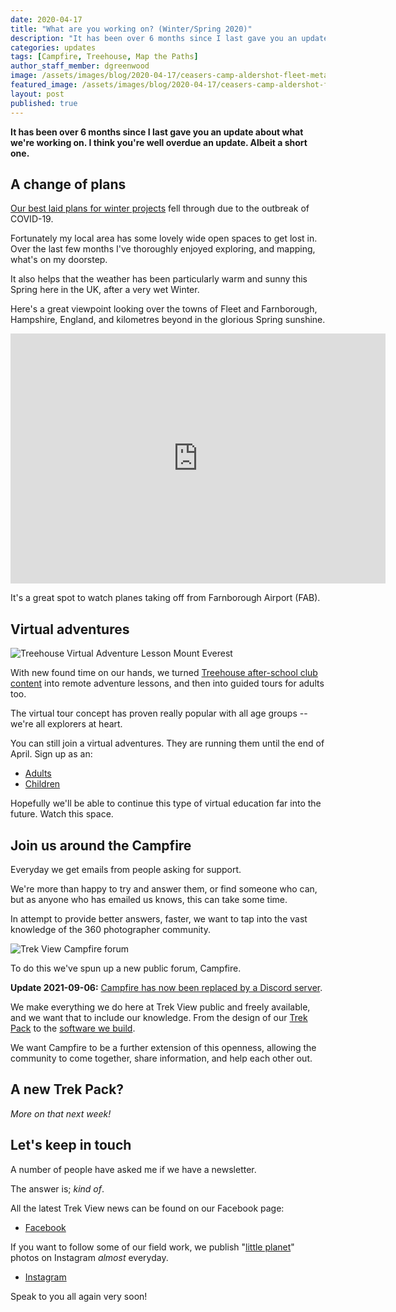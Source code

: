 ```yaml
---
date: 2020-04-17
title: "What are you working on? (Winter/Spring 2020)"
description: "It has been over 6 months since I last gave you an update about what we're working on. I think you're well overdue an update. Albeit a short one."
categories: updates
tags: [Campfire, Treehouse, Map the Paths]
author_staff_member: dgreenwood
image: /assets/images/blog/2020-04-17/ceasers-camp-aldershot-fleet-meta.jpg
featured_image: /assets/images/blog/2020-04-17/ceasers-camp-aldershot-fleet-sm.png
layout: post
published: true
---
```


**It has been over 6 months since I last gave you an update about what we're working on. I think you're well overdue an update. Albeit a short one.**

## A change of plans

[Our best laid plans for winter projects](/blog/2019/call-for-trekkers-winter-spring) fell through due to the outbreak of COVID-19.

Fortunately my local area has some lovely wide open spaces to get lost in. Over the last few months I've thoroughly enjoyed exploring, and mapping, what's on my doorstep.

It also helps that the weather has been particularly warm and sunny this Spring here in the UK, after a very wet Winter.

Here's a great viewpoint looking over the towns of Fleet and Farnborough, Hampshire, England, and kilometres beyond in the glorious Spring sunshine.

<iframe width="600" height="400" allowfullscreen style="border-style:none;" src="https://www.trekview.org/trekviewer.htm#panorama=https://www.trekview.org/assets/images/blog/2020-04-17/ceasers-camp.jpeg&amp;autoLoad=true"></iframe>

It's a great spot to watch planes taking off from Farnborough Airport (FAB).

## Virtual adventures

<img class="img-fluid" src="/assets/images/blog/2020-04-17/mount-everest-expedition-sm.png" alt="Treehouse Virtual Adventure Lesson Mount Everest" title="Treehouse Virtual Adventure Lesson Mount Everest" />

With new found time on our hands, we turned [Treehouse after-school club content](https://treehouse.trekview.org) into remote adventure lessons, and then into guided tours for adults too.

The virtual tour concept has proven really popular with all age groups -- we're all explorers at heart.

You can still join a virtual adventures. They are running them until the end of April. Sign up as an:

* [Adults](/blog/2020/treehouse-academy-emergency-timetable)
* [Children](/blog/2020/virtual-tours-guided-by-local-experts)

Hopefully we'll be able to continue this type of virtual education far into the future. Watch this space.

## Join us around the Campfire

Everyday we get emails from people asking for support.

We're more than happy to try and answer them, or find someone who can, but as anyone who has emailed us knows, this can take some time.

In attempt to provide better answers, faster, we want to tap into the vast knowledge of the 360 photographer community.

<img class="img-fluid" src="/assets/images/blog/2020-04-17/trekview-campfire-forum-sm.png
" alt="Trek View Campfire forum" title="Trek View Campfire forum" />

To do this we've spun up a new public forum, Campfire.

**Update 2021-09-06:** [Campfire has now been replaced by a Discord server](https://discord.gg/ZVk7h9hCfw).

We make everything we do here at Trek View public and freely available, and we want that to include our knowledge. From the design of our [Trek Pack](/trek-pack) to the [software we build](https://github.com/trek-view).

We want Campfire to be a further extension of this openness, allowing the community to come together, share information, and help each other out.

## A new Trek Pack?

_More on that next week!_

## Let's keep in touch

A number of people have asked me if we have a newsletter.

The answer is; _kind of_.

All the latest Trek View news can be found on our Facebook page:

* [Facebook](https://www.facebook.com/trekview/)

If you want to follow some of our field work, we publish "[little planet](/blog/2020/create-your-own-little-planet-from-360-degree-photo)" photos on Instagram _almost_ everyday.

* [Instagram](https://www.instagram.com/trekviewed/)

Speak to you all again very soon!